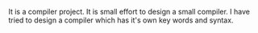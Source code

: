 It is a compiler project. It is small effort to design a small compiler. I have tried to design a compiler which has it's own key words and syntax. 
